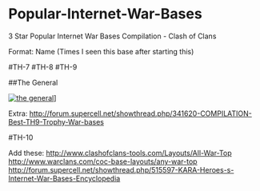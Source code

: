 # Popular-Internet-War-Bases
3 Star Popular Internet War Bases Compilation - Clash of Clans

Format: Name (Times I seen this base after starting this)

#TH-7
#TH-8
#TH-9

##The General

<a href="./TH9/The%20General.md">![the general](http://i.imgur.com/zrFEMf2.jpg)]</a>

Extra:
http://forum.supercell.net/showthread.php/341620-COMPILATION-Best-TH9-Trophy-War-bases

#TH-10

Add these:
http://www.clashofclans-tools.com/Layouts/All-War-Top
http://www.warclans.com/coc-base-layouts/any-war-top
http://forum.supercell.net/showthread.php/515597-KARA-Heroes-s-Internet-War-Bases-Encyclopedia


